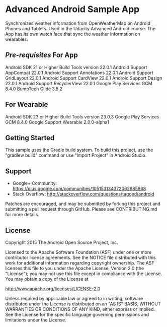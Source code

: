 Advanced Android Sample App
===================================

Synchronizes weather information from OpenWeatherMap on Android Phones and Tablets. Used in the Udacity Advanced Android course.
The App has its own watch face that sync the weather information on wearables.

*Pre-requisites*
For App
--------------
Android SDK 21 or Higher
Build Tools version 22.0.1
Android Support AppCompat 22.0.1
Android Support Annotations 22.0.1
Android Support GridLayout 22.0.1
Android Support CardView 22.0.1
Android Support Design 22.0.1
Android Support RecyclerView 22.0.1
Google Play Services GCM 8.4.0
BumpTech Glide 3.5.2

For Wearable
--------------
Android SDK 23 or Higher
Build Tools version 23.0.3
Google Play Services GCM 8.4.0
Google Support Wearable 2.0.0-alpha1

Getting Started
---------------
This sample uses the Gradle build system. To build this project, use the
"gradlew build" command or use "Import Project" in Android Studio.

Support
-------

- Google+ Community: https://plus.google.com/communities/105153134372062985968
- Stack Overflow: http://stackoverflow.com/questions/tagged/android

Patches are encouraged, and may be submitted by forking this project and
submitting a pull request through GitHub. Please see CONTRIBUTING.md for more details.

License
-------
Copyright 2015 The Android Open Source Project, Inc.

Licensed to the Apache Software Foundation (ASF) under one or more contributor
license agreements.  See the NOTICE file distributed with this work for
additional information regarding copyright ownership.  The ASF licenses this
file to you under the Apache License, Version 2.0 (the "License"); you may not
use this file except in compliance with the License.  You may obtain a copy of
the License at

http://www.apache.org/licenses/LICENSE-2.0

Unless required by applicable law or agreed to in writing, software
distributed under the License is distributed on an "AS IS" BASIS, WITHOUT
WARRANTIES OR CONDITIONS OF ANY KIND, either express or implied.  See the
License for the specific language governing permissions and limitations under
the License.

